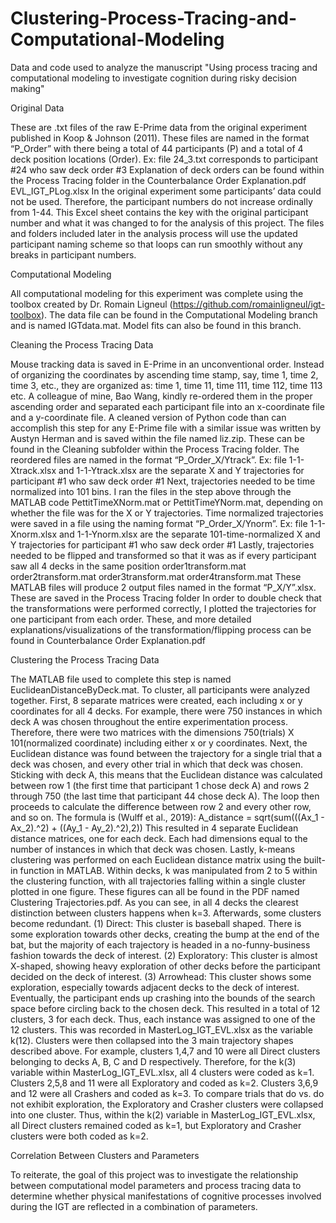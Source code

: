 # Clustering-Process-Tracing-and-Computational-Modeling
Data and code used to analyze the manuscript "Using process tracing and computational modeling to investigate cognition during risky decision making"


Original Data

These are .txt files of the raw E-Prime data from the original experiment published in Koop & Johnson (2011). These files are named in the format “P_Order” with there being a total of 44 participants (P) and a total of 4 deck position locations (Order). 
  Ex: file 24_3.txt corresponds to participant #24 who saw deck order #3
  Explanation of deck orders can be found within the Process Tracing folder in the Counterbalance Order Explanation.pdf
EVL_IGT_PLog.xlsx
  In the original experiment some participants’ data could not be used. Therefore, the participant numbers do not increase ordinally from 1-44. This Excel sheet contains the key with the original participant number and what it was changed to for the analysis of this project. The files and folders included later in the analysis process will use the updated participant naming scheme so that loops can run smoothly without any breaks in participant numbers.



Computational Modeling

All computational modeling for this experiment was complete using the toolbox created by Dr. Romain Ligneul (https://github.com/romainligneul/igt-toolbox). The data file can be found in the Computational Modeling branch and is named IGTdata.mat. Model fits can also be found in this branch.



Cleaning the Process Tracing Data

Mouse tracking data is saved in E-Prime in an unconventional order. Instead of organizing the coordinates by ascending time stamp, say, time 1, time 2, time 3, etc., they are organized as: time 1, time 11, time 111, time 112, time 113 etc. A colleague of mine, Bao Wang, kindly re-ordered them in the proper ascending order and separated each participant file into an x-coordinate file and a y-coordinate file. A cleaned version of Python code than can accomplish this step for any E-Prime file with a similar issue was written by Austyn Herman and is saved within the file named liz.zip. These can be found in the Cleaning subfolder within the Process Tracing folder. The reordered files are named in the format “P_Order_X/Ytrack”. 
  Ex: file 1-1-Xtrack.xlsx and 1-1-Ytrack.xlsx are the separate X and Y trajectories for participant #1 who saw deck order #1
  Next, trajectories needed to be time normalized into 101 bins. I ran the files in the step above through the MATLAB code PettitTimeXNorm.mat or PettitTimeYNorm.mat, depending on whether the file was for the X or Y trajectories. Time normalized trajectories were saved in a file using the naming format “P_Order_X/Ynorm”. 
  Ex: file 1-1-Xnorm.xlsx and 1-1-Ynorm.xlsx are the separate 101-time-normalized X and Y trajectories for participant #1 who saw deck order #1
  Lastly, trajectories needed to be flipped and transformed so that it was as if every participant saw all 4 decks in the same position
    order1transform.mat 
    order2transform.mat 
    order3transform.mat 
    order4transform.mat 
These MATLAB files will produce 2 output files named in the format “P_X/Y”.xlsx. These are saved in the Process Tracing folder
In order to double check that the transformations were performed correctly, I plotted the trajectories for one participant from each order. These, and more detailed explanations/visualizations of the transformation/flipping process can be found in Counterbalance Order Explanation.pdf



Clustering the Process Tracing Data

The MATLAB file used to complete this step is named EuclideanDistanceByDeck.mat. To cluster, all participants were analyzed together.
First, 8 separate matrices were created, each including x or y coordinates for all 4 decks. 
  For example, there were 750 instances in which deck A was chosen throughout the entire experimentation process. Therefore, there were two matrices with the dimensions 750(trials) X 101(normalized coordinate) including either x or y coordinates. 
Next, the Euclidean distance was found between the trajectory for a single trial that a deck was chosen, and every other trial in which that deck was chosen.
  Sticking with deck A, this means that the Euclidean distance was calculated between row 1 (the first time that participant 1 chose deck A) and rows 2 through 750 (the last time that participant 44 chose deck A). The loop then proceeds to calculate the difference between row 2 and every other row, and so on. The formula is (Wulff et al., 2019):
A_distance = sqrt(sum(((Ax_1 - Ax_2).^2) + ((Ay_1 - Ay_2).^2),2))
This resulted in 4 separate Euclidean distance matrices, one for each deck. Each had dimensions equal to the number of instances in which that deck was chosen.
  Lastly, k-means clustering was performed on each Euclidean distance matrix using the built-in function in MATLAB. Within decks, k was manipulated from 2 to 5 within the clustering function, with all trajectories falling within a single cluster plotted in one figure. These figures can all be found in the PDF named Clustering Trajectories.pdf.
  As you can see, in all 4 decks the clearest distinction between clusters happens when k=3. Afterwards, some clusters become redundant.
    (1) Direct: This cluster is baseball shaped. There is some exploration towards other decks, creating the bump at the end of the bat, but the majority of each trajectory is headed in a no-funny-business fashion towards the deck of interest.
    (2) Exploratory: This cluster is almost X-shaped, showing heavy exploration of other decks before the participant decided on the deck of interest.
    (3) Arrowhead: This cluster shows some exploration, especially towards adjacent decks to the deck of interest. Eventually, the participant ends up crashing into the bounds of the search space before circling back to the chosen deck.
This resulted in a total of 12 clusters, 3 for each deck. Thus, each instance was assigned to one of the 12 clusters. This was recorded in MasterLog_IGT_EVL.xlsx as the variable k(12).
  Clusters were then collapsed into the 3 main trajectory shapes described above. For example, clusters 1,4,7 and 10 were all Direct clusters belonging to decks A, B, C and D respectively. Therefore, for the k(3) variable within MasterLog_IGT_EVL.xlsx, all 4 clusters were coded as k=1. Clusters 2,5,8 and 11 were all Exploratory and coded as k=2. Clusters 3,6,9 and 12 were all Crashers and coded as k=3.
  To compare trials that do vs. do not exhibit exploration, the Exploratory and Crasher clusters were collapsed into one cluster. Thus, within the k(2) variable in MasterLog_IGT_EVL.xlsx, all Direct clusters remained coded as k=1, but Exploratory and Crasher clusters were both coded as k=2.



Correlation Between Clusters and Parameters

To reiterate, the goal of this project was to investigate the relationship between computational model parameters and process tracing data to determine whether physical manifestations of cognitive processes involved during the IGT are reflected in a combination of parameters.
